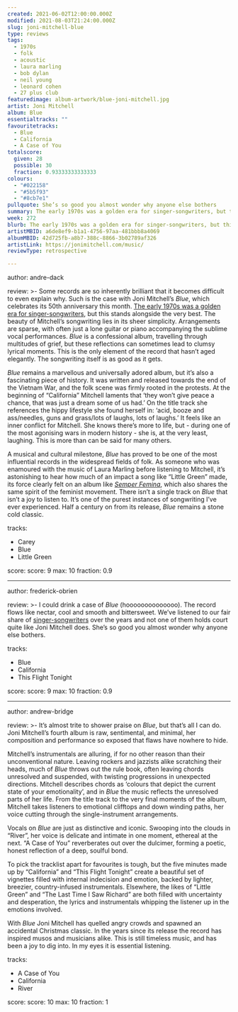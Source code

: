 ```yaml
---
created: 2021-06-02T12:00:00.000Z                            
modified: 2021-08-03T21:24:00.000Z                           
slug: joni-mitchell-blue                                
type: reviews                                                
tags:                                                        
  - 1970s                                                    
  - folk
  - acoustic
  - laura marling
  - bob dylan
  - neil young
  - leonard cohen
  - 27 plus club
featuredimage: album-artwork/blue-joni-mitchell.jpg    
artist: Joni Mitchell
album: Blue
essentialtracks: ""
favouritetracks:                                            
  - Blue
  - California
  - A Case of You
totalscore:                                                  
  given: 28                                               
  possible: 30
  fraction: 0.93333333333333
colours:
  - "#022158"
  - "#5b5f93"
  - "#8cb7e1"
pullquote: She’s so good you almost wonder why anyone else bothers                                 
summary: The early 1970s was a golden era for singer-songwriters, but this stands alongside the very best. The beauty of Mitchell’s songwriting lies in its sheer simplicity. Arrangements are sparse, with often just a lone guitar or piano accompanying the sublime vocal performances.                 
week: 272                                                    
blurb: The early 1970s was a golden era for singer-songwriters, but this stands alongside the best. The beauty of Mitchell’s songwriting lies in its simplicity.                                    
artistMBID: a6de8ef9-b1a1-4756-97aa-481bbb8a4069
albumMBID: 42d725fb-a8b7-388c-8866-3b02789af326
artistLink: https://jonimitchell.com/music/
reviewType: retrospective

---
```


author: andre-dack

review: >-
  Some records are so inherently brilliant that it becomes difficult to even explain why. Such is the case with Joni Mitchell’s _Blue_, which celebrates its 50th anniversary this month. [The early 1970s was a golden era for singer-songwriters](/reviews/neil-young-on-the-beach/), but this stands alongside the very best. The beauty of Mitchell’s songwriting lies in its sheer simplicity. Arrangements are sparse, with often just a lone guitar or piano accompanying the sublime vocal performances. _Blue_ is a confessional album, travelling through multitudes of grief, but these reflections can sometimes lead to clumsy lyrical moments. This is the only element of the record that hasn’t aged elegantly. The songwriting itself is as good as it gets.

  _Blue_ remains a marvellous and universally adored album, but it’s also a fascinating piece of history. It was written and released towards the end of the Vietnam War, and the folk scene was firmly rooted in the protests. At the beginning of “California” Mitchell laments that ‘they won’t give peace a chance, that was just a dream some of us had.’ On the title track she references the hippy lifestyle she found herself in: ‘acid, booze and ass/needles, guns and grass/lots of laughs, lots of laughs.’ It feels like an inner conflict for Mitchell. She knows there’s more to life, but - during one of the most agonising wars in modern history - she is, at the very least, laughing. This is more than can be said for many others.

  A musical and cultural milestone, _Blue_ has proved to be one of the most influential records in the widespread fields of folk. As someone who was enamoured with the music of Laura Marling before listening to Mitchell, it’s astonishing to hear how much of an impact a song like “Little Green” made, its force clearly felt on an album like [_Semper Femina_](/reviews/laura-marling-semper-femina/), which also shares the same spirit of the feminist movement. There isn’t a single track on _Blue_ that isn’t a joy to listen to. It’s one of the purest instances of songwriting I’ve ever experienced. Half a century on from its release, _Blue_ remains a stone cold classic.

tracks:
  - Carey
  - Blue
  - Little Green

score:
  score: 9
  max: 10
  fraction: 0.9

---

author: frederick-obrien

review: >-
  I could drink a case of _Blue_ (hoooooooooooooo). The record flows like nectar, cool and smooth and bittersweet. We’ve listened to our fair share of [singer-songwriters](/reviews/bob-dylan-highway-61-revisited/) over the years and not one of them holds court quite like Joni Mitchell does. She’s so good you almost wonder why anyone else bothers.

tracks:
  - Blue
  - California
  - This Flight Tonight

score:
  score: 9
  max: 10
  fraction: 0.9

---

author: andrew-bridge

review: >-
  It’s almost trite to shower praise on _Blue_, but that’s all I can do. Joni Mitchell’s fourth album is raw, sentimental, and minimal, her composition and performance so exposed that flaws have nowhere to hide.

  Mitchell’s instrumentals are alluring, if for no other reason than their unconventional nature. Leaving rockers and jazzists alike scratching their heads, much of _Blue_ throws out the rule book, often leaving chords unresolved and suspended, with twisting progressions in unexpected directions. Mitchell describes chords as ‘colours that depict the current state of your emotionality’, and in _Blue_ the music reflects the unresolved parts of her life. From the title track to the very final moments of the album, Mitchell takes listeners to emotional clifftops and down winding paths, her voice cutting through the single-instrument arrangements.

  Vocals on _Blue_ are just as distinctive and iconic. Swooping into the clouds in “River”, her voice is delicate and intimate in one moment, ethereal at the next. “A Case of You” reverberates out over the dulcimer, forming a poetic, honest reflection of a deep, soulful bond.

  To pick the tracklist apart for favourites is tough, but the five minutes made up by “California” and “This Flight Tonight” create a beautiful set of vignettes filled with internal indecision and emotion, backed by lighter, breezier, country-infused instrumentals. Elsewhere, the likes of “Little Green” and “The Last Time I Saw Richard” are both filled with uncertainty and desperation, the lyrics and instrumentals whipping the listener up in the emotions involved.

  With _Blue_ Joni Mitchell has quelled angry crowds and spawned an accidental Christmas classic. In the years since its release the record has inspired musos and musicians alike. This is still timeless music, and has been a joy to dig into. In my eyes it is essential listening.

tracks:
  - A Case of You
  - California
  - River

score:
  score: 10
  max: 10
  fraction: 1
